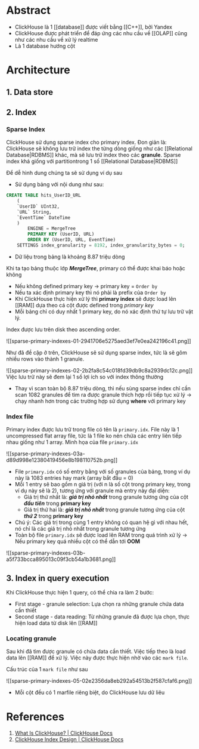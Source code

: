---
---

# Abstract

- ClickHouse là 1 [[database]] được viết bằng [[C++]], bởi Yandex
- ClickHouse được phát triển để đáp ứng các nhu cầu về [[OLAP]] cũng như các nhu cầu về xử lý realtime
- Là 1 database hướng cột

# Architecture

## 1. Data store

## 2. Index

### Sparse Index

ClickHouse sử dụng sparse index cho primary index. Đon giản là: ClickHouse sẽ không lưu trữ index the từng dòng giống như các [[Relational Database|RDBMS]] khác, mà sẽ lưu trữ index theo các __granule__. Sparse index khá giống với partitiontrong 1 số [[Relational Database|RDBMS]]

Để dễ hình dung chúng ta sẽ sử dụng ví dụ sau
 - Sử dụng bảng với nội dung như sau:
``` SQL
CREATE TABLE hits_UserID_URL  
	(  
	`UserID` UInt32,  
	`URL` String,  
	`EventTime` DateTime  
	)  
		ENGINE = MergeTree  
		PRIMARY KEY (UserID, URL)  
		ORDER BY (UserID, URL, EventTime)  
	SETTINGS index_granularity = 8192, index_granularity_bytes = 0;
```
- Dữ liệu trong bảng là khoảng 8.87 triệu dòng

Khi ta tạo bảng thuộc lớp ___MergeTree___, primary có thể được khai báo hoặc không
- Nếu không defined primary key -> primary key = `Order by`
- Nếu ta xác định primary key thì nó phải là prefix của `Order by`
- Khi ClickHouse thực hiện xử lý thì __primary index__ sẽ được load lên [[RAM]] dựa theo cá cột được defined trong _primary key_
- Mỗi bảng chỉ có duy nhất 1 primary key, do nó xác định thứ tự lưu trữ vật lý.

Index được lưu trên disk theo ascending order.

![[sparse-primary-indexes-01-2941706e5275aed3ef7e0ea242196c41.png]]

Như đã đề cập ở trên, ClickHouse sẽ sử dụng sparse index, tức là sẽ gôm nhiều rows vào thành 1 granule.

![[sparse-primary-indexes-02-2b2fa8c54c018fd39db9c8a2939dc12c.png]]
Việc lưu trữ này sẽ đem lại 1 số lợi ích so với index thông thường
- Thay vì scan toàn bộ 8.87 triệu dòng, thì nếu sùng sparse index chỉ cần scan 1082 granules để tìm ra được granule thích hợp rồi tiếp tục xử lý -> chạy nhanh hơn trong các trường hợp sử dụng __where__ với primary key

### Index file

Primary index được lưu trữ trong file có tên là `primary.idx`. File này là 1 uncompressed flat array file, tức là 1 file ko nén chứa các entry liên tiếp nhau giống như 1 array. Minh họa của file `primary.idx`

![[sparse-primary-indexes-03a-d89d998e12380419456e8b198110752b.png]]
- File `primary.idx` có số entry bằng với số granules của bảng, trong ví dụ này là 1083 entries hay mark (array bắt đầu = 0)
- Mỗi 1 entry sẽ bao gồm n giá trị (với n là số cột trong primary key, trong ví dụ này sẽ là 2), tương ứng với granule mà entry này đại diện:
	- Giá trị thứ nhất là: ___giá trị nhỏ nhất___ trong granule tương ứng của cột ___đầu tiên___ trong __primary key__
	- Giá trị thứ hai là:   ___giá trị nhỏ nhất___ trong granule tương ứng của cột ___thứ 2___ trong __primary key__
- Chú ý: Các giá trị trong cùng 1 entry không có quan hệ gì với nhau hết, nó chỉ là các giá trị nhỏ nhất trong granule tương ứng
- Toàn bộ file `primary.idx` sẽ được load lên RAM trong quá trình xử lý -> Nếu primary key quá nhiều cột có thể dẫn tới __OOM__

![[sparse-primary-indexes-03b-a5f733bcca895013c09f3cb54a1b3681.png]]
## 3. Index in query execution

Khi ClickHouse thực hiện 1 query, có thể chia ra làm 2 bước:
- First stage - granule selection: Lựa chọn ra những granule chứa data cần thiết
- Second stage - data reading: Từ những granule đã được lựa chọn, thực hiện load data từ disk lên [[RAM]]

### Locating granule

Sau khi đã tìm được granule có chứa data cần thiết. Việc tiếp theo là load data lên [[RAM]] để xử lý. Việc này được thực hiện nhờ vào các `mark file`.

Cấu trúc của 1 `mark file` như sau

![[sparse-primary-indexes-05-02e2356da8eb292a54513b2f587cfaf6.png]]
- Mỗi cột đều có 1 marfile riêng biệt, do ClickHouse lưu dữ liêu

# References
1. [What Is ClickHouse? | ClickHouse Docs](https://clickhouse.com/docs/en/intro/)
2. [ClickHouse Index Design | ClickHouse Docs](https://clickhouse.com/docs/en/guides/improving-query-performance/sparse-primary-indexes/sparse-primary-indexes-design/)
